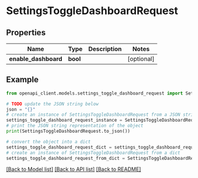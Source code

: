 # SettingsToggleDashboardRequest


## Properties

Name | Type | Description | Notes
------------ | ------------- | ------------- | -------------
**enable_dashboard** | **bool** |  | [optional] 

## Example

```python
from openapi_client.models.settings_toggle_dashboard_request import SettingsToggleDashboardRequest

# TODO update the JSON string below
json = "{}"
# create an instance of SettingsToggleDashboardRequest from a JSON string
settings_toggle_dashboard_request_instance = SettingsToggleDashboardRequest.from_json(json)
# print the JSON string representation of the object
print(SettingsToggleDashboardRequest.to_json())

# convert the object into a dict
settings_toggle_dashboard_request_dict = settings_toggle_dashboard_request_instance.to_dict()
# create an instance of SettingsToggleDashboardRequest from a dict
settings_toggle_dashboard_request_from_dict = SettingsToggleDashboardRequest.from_dict(settings_toggle_dashboard_request_dict)
```
[[Back to Model list]](../README.md#documentation-for-models) [[Back to API list]](../README.md#documentation-for-api-endpoints) [[Back to README]](../README.md)


